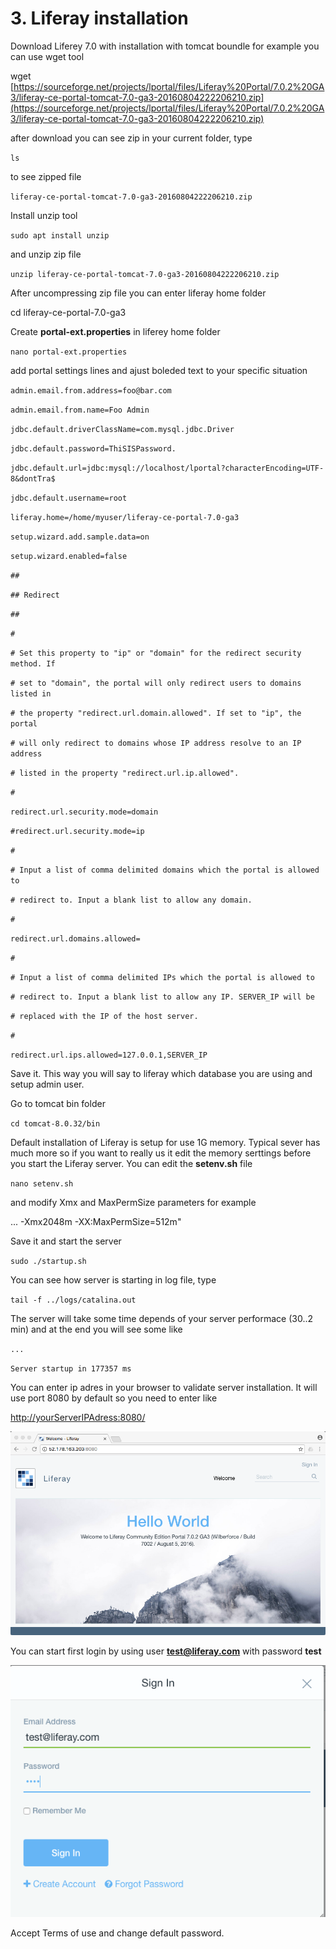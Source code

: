 # 3. Liferay installation

Download Liferey 7.0 with installation with tomcat boundle for example you can use wget tool

wget [https://sourceforge.net/projects/lportal/files/Liferay%20Portal/7.0.2%20GA3/liferay-ce-portal-tomcat-7.0-ga3-20160804222206210.zip](https://sourceforge.net/projects/lportal/files/Liferay%20Portal/7.0.2%20GA3/liferay-ce-portal-tomcat-7.0-ga3-20160804222206210.zip)

after download you can see zip in your current folder, type

`ls`

to see zipped file

`liferay-ce-portal-tomcat-7.0-ga3-20160804222206210.zip`

Install unzip tool

`sudo apt install unzip`

and unzip zip file

`unzip liferay-ce-portal-tomcat-7.0-ga3-20160804222206210.zip`

After uncompressing zip file you can enter liferay home folder

cd liferay-ce-portal-7.0-ga3

Create **portal-ext.properties** in liferey home folder

`nano portal-ext.properties`

add portal settings lines and ajust boleded text to your specific situation

`admin.email.from.address=foo@bar.com`

`admin.email.from.name=Foo Admin`

`jdbc.default.driverClassName=com.mysql.jdbc.Driver`

`jdbc.default.password=ThiSISPassword.`

`jdbc.default.url=jdbc:mysql://localhost/lportal?characterEncoding=UTF-8&dontTra$`

`jdbc.default.username=root`

`liferay.home=/home/myuser/liferay-ce-portal-7.0-ga3`

`setup.wizard.add.sample.data=on`

`setup.wizard.enabled=false`

`##`

`## Redirect`

`##`

`#`

`# Set this property to "ip" or "domain" for the redirect security method. If`

`# set to "domain", the portal will only redirect users to domains listed in`

`# the property "redirect.url.domain.allowed". If set to "ip", the portal`

`# will only redirect to domains whose IP address resolve to an IP address`

`# listed in the property "redirect.url.ip.allowed".`

`#`

`redirect.url.security.mode=domain`

`#redirect.url.security.mode=ip`

`#`

`# Input a list of comma delimited domains which the portal is allowed to`

`# redirect to. Input a blank list to allow any domain.`

`#`

`redirect.url.domains.allowed=`

`#`

`# Input a list of comma delimited IPs which the portal is allowed to`

`# redirect to. Input a blank list to allow any IP. SERVER_IP will be`

`# replaced with the IP of the host server.`

`#`

`redirect.url.ips.allowed=127.0.0.1,SERVER_IP`

Save it. This way you will say to liferay which database you are using and setup admin user.

Go to tomcat bin folder

`cd tomcat-8.0.32/bin`

Default installation of Liferay is setup for use 1G memory. Typical sever has much more so if you want to really us it edit the memory serttings before you start the Liferay server. You can edit the **setenv.sh** file

`nano setenv.sh`

and modify Xmx and MaxPermSize parameters for example

... -Xmx2048m -XX:MaxPermSize=512m"

Save it and start the server

`sudo ./startup.sh`

You can see how server is starting in log file, type

`tail -f ../logs/catalina.out`

The server will take some time depends of your server performace \(30..2 min\) and at the end you will see some like

`...`

`Server startup in 177357 ms`

You can enter ip adres in your browser to validate server installation. It will use port 8080 by default so you need to enter like

[http://yourServerIPAdress:8080/](http://yourServerIPAdress:8080/)

![](assets/liferay_start.png)

You can start first login by using user **test@liferay.com** with password **test**

![](assets/login.png)

Accept Terms of use and change default password.

